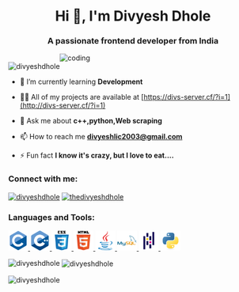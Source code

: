 <h1 align="center">Hi 👋, I'm Divyesh Dhole</h1>
<h3 align="center">A passionate frontend developer from India</h3>
<img align="right" alt="coding" width="400" src="https://cdn.dribbble.com/users/926537/screenshots/4502924/python-2.gif">

<p align="left"> <img src="https://komarev.com/ghpvc/?username=divyeshdhole&label=Profile%20views&color=0e75b6&style=flat" alt="divyeshdhole" /> </p>

- 🌱 I’m currently learning **Development**

- 👨‍💻 All of my projects are available at [https://divs-server.cf/?i=1](http://divs-server.cf/?i=1)

- 💬 Ask me about **c++,python,Web scraping**

- 📫 How to reach me **divyeshlic2003@gmail.com**

- ⚡ Fun fact **I know it's crazy, but I love to eat....**

<h3 align="left">Connect with me:</h3>
<p align="left">
<a href="https://linkedin.com/in/divyeshdhole" target="blank"><img align="center" src="https://raw.githubusercontent.com/rahuldkjain/github-profile-readme-generator/master/src/images/icons/Social/linked-in-alt.svg" alt="divyeshdhole" height="30" width="40" /></a>
<a href="https://instagram.com/thedivyeshdhole" target="blank"><img align="center" src="https://raw.githubusercontent.com/rahuldkjain/github-profile-readme-generator/master/src/images/icons/Social/instagram.svg" alt="thedivyeshdhole" height="30" width="40" /></a>
</p>

<h3 align="left">Languages and Tools:</h3>
<p align="left"> <a href="https://www.cprogramming.com/" target="_blank" rel="noreferrer"> <img src="https://raw.githubusercontent.com/devicons/devicon/master/icons/c/c-original.svg" alt="c" width="40" height="40"/> </a> <a href="https://www.w3schools.com/cpp/" target="_blank" rel="noreferrer"> <img src="https://raw.githubusercontent.com/devicons/devicon/master/icons/cplusplus/cplusplus-original.svg" alt="cplusplus" width="40" height="40"/> </a> <a href="https://www.w3schools.com/css/" target="_blank" rel="noreferrer"> <img src="https://raw.githubusercontent.com/devicons/devicon/master/icons/css3/css3-original-wordmark.svg" alt="css3" width="40" height="40"/> </a> <a href="https://www.w3.org/html/" target="_blank" rel="noreferrer"> <img src="https://raw.githubusercontent.com/devicons/devicon/master/icons/html5/html5-original-wordmark.svg" alt="html5" width="40" height="40"/> </a> <a href="https://www.java.com" target="_blank" rel="noreferrer"> <img src="https://raw.githubusercontent.com/devicons/devicon/master/icons/java/java-original.svg" alt="java" width="40" height="40"/> </a> <a href="https://www.mysql.com/" target="_blank" rel="noreferrer"> <img src="https://raw.githubusercontent.com/devicons/devicon/master/icons/mysql/mysql-original-wordmark.svg" alt="mysql" width="40" height="40"/> </a> <a href="https://pandas.pydata.org/" target="_blank" rel="noreferrer"> <img src="https://raw.githubusercontent.com/devicons/devicon/2ae2a900d2f041da66e950e4d48052658d850630/icons/pandas/pandas-original.svg" alt="pandas" width="40" height="40"/> </a> <a href="https://www.python.org" target="_blank" rel="noreferrer"> <img src="https://raw.githubusercontent.com/devicons/devicon/master/icons/python/python-original.svg" alt="python" width="40" height="40"/> </a> </p>

<p><img align="left" src="https://github-readme-stats.vercel.app/api/top-langs?username=divyeshdhole&show_icons=true&locale=en&layout=compact" alt="divyeshdhole" /></p>

<p>&nbsp;<img align="center" src="https://github-readme-stats.vercel.app/api?username=divyeshdhole&show_icons=true&locale=en" alt="divyeshdhole" /></p>

<p><img align="center" src="https://github-readme-streak-stats.herokuapp.com/?user=divyeshdhole&" alt="divyeshdhole" /></p>

